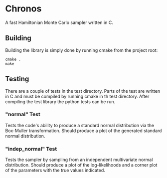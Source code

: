# Chronos
A fast Hamiltonian Monte Carlo sampler written in C.

## Building
Building the library is simply done by running cmake from the project root:
```
cmake .
make
```

## Testing
There are a couple of tests in the test directory. Parts of the test are written in C and must be compiled by running cmake in th test directory. After compiling the test library the python tests can be run.

### "normal" Test
Tests the code's ability to produce a standard normal distribution via the Box-Muller transformation. Should produce a plot of the generated standard normal distribution.

### "indep_normal" Test
Tests the sampler by sampling from an independent multivariate normal distribution. Should produce a plot of the log-likelihoods and a corner plot of the parameters with the true values indicated.
